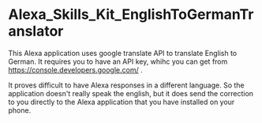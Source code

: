 # Alexa_Skills_Kit_EnglishToGermanTranslator

This Alexa application uses google translate API to translate English to German. It requires you to have an API key, whihc you can get from https://console.developers.google.com/ .

It proves difficult to have Alexa responses in a different language. So the application doesn't really speak the english, but it does send the correction to you directly to the Alexa application that you have installed on your phone. 

